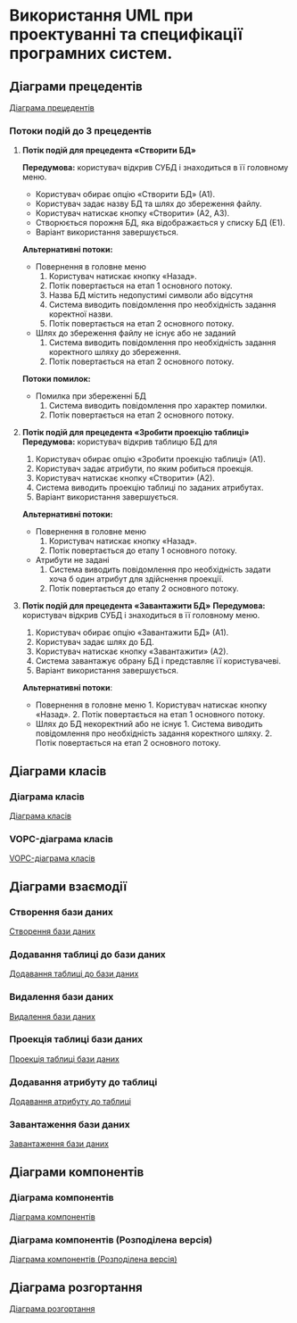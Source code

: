 # Використання UML при проектуванні та специфікації програмних систем.

## Діаграми прецедентів

[Діаграма прецедентів](https://github.com/PoixoN/essential-db/blob/main/docs/Step0.md)

### Потоки подій до 3 прецедентів

1. **Потік подій для прецедента «Створити БД»**

   **Передумова:** користувач відкрив СУБД і знаходиться в її головному меню.

   - Користувач обирає опцію «Створити БД» (А1).
   - Користувач задає назву БД та шлях до збереження файлу.
   - Користувач натискає кнопку «Створити» (А2, А3).
   - Створюється порожня БД, яка відображається у списку БД (Е1).
   - Варіант використання завершується.

   **Альтернативні потоки:**

   - Повернення в головне меню
     1. Користувач натискає кнопку «Назад».
     2. Потік повертається на етап 1 основного потоку.
     3. Назва БД містить недопустимі символи або відсутня
     4. Система виводить повідомлення про необхідність задання коректної назви.
     5. Потік повертається на етап 2 основного потоку.
   - Шлях до збереження файлу не існує або не заданий
     1. Система виводить повідомлення про необхідність задання коректного шляху до збереження.
     2. Потік повертається на етап 2 основного потоку.

   **Потоки помилок:**

   - Помилка при збереженні БД
     1. Система виводить повідомлення про характер помилки.
     2. Потік повертається на етап 2 основного потоку.

2. **Потік подій для прецедента «Зробити проекцію таблиці»**
   **Передумова:** користувач відкрив таблицю БД для

   1. Користувач обирає опцію «Зробити проекцію таблиці» (А1).
   2. Користувач задає атрибути, по яким робиться проекція.
   3. Користувач натискає кнопку «Створити» (А2).
   4. Cистема виводить проекцію таблиці по заданих атрибутах.
   5. Варіант використання завершується.

   **Альтернативні потоки:**

   - Повернення в головне меню
     1. Користувач натискає кнопку «Назад».
     2. Потік повертається до етапу 1 основного потоку.
   - Атрибути не задані
     1. Система виводить повідомлення про необхідність задати хоча б один атрибут для здійснення проекції.
     2. Потік повертається до етапу 2 основного потоку.

3. **Потік подій для прецедента «Завантажити БД»**
   **Передумова:** користувач відкрив СУБД і знаходиться в її головному меню.

   1. Користувач обирає опцію «Завантажити БД» (А1).
   2. Користувач задає шлях до БД.
   3. Користувач натискає кнопку «Завантажити» (А2).
   4. Система завантажує обрану БД і представляє її користувачеві.
   5. Варіант використання завершується.

   **Альтернативні потоки**:

   - Повернення в головне меню 1. Користувач натискає кнопку «Назад». 2. Потік повертається на етап 1 основного потоку.
   - Шлях до БД некоректний або не існує 1. Система виводить повідомлення про необхідність задання коректного шляху. 2. Потік повертається на етап 2 основного потоку.

## Діаграми класів

### Діаграма класів

[Діаграма класів](https://github.com/PoixoN/essential-db/blob/main/docs/Step0.md)

### VOPC-діаграма класів

[VOPC-діаграма класів](https://github.com/PoixoN/essential-db/blob/main/docs/Step0.md)

## Діаграми взаємодії

### Створення бази даних

[Створення бази даних](https://github.com/PoixoN/essential-db/blob/main/docs/Step0.md)

### Додавання таблиці до бази даних

[Додавання таблиці до бази даних](https://github.com/PoixoN/essential-db/blob/main/docs/Step0.md)

### Видалення бази даних

[Видалення бази даних](https://github.com/PoixoN/essential-db/blob/main/docs/Step0.md)

### Проекція таблиці бази даних

[Проекція таблиці бази даних](https://github.com/PoixoN/essential-db/blob/main/docs/Step0.md)

### Додавання атрибуту до таблиці

[Додавання атрибуту до таблиці](https://github.com/PoixoN/essential-db/blob/main/docs/Step0.md)

### Завантаження бази даних

[Завантаження бази даних](https://github.com/PoixoN/essential-db/blob/main/docs/Step0.md)

## Діаграми компонентів

### Діаграма компонентів

[Діаграма компонентів](https://github.com/PoixoN/essential-db/blob/main/docs/Step0.md)

### Діаграма компонентів (Розподілена версія)

[Діаграма компонентів (Розподілена версія)](https://github.com/PoixoN/essential-db/blob/main/docs/Step0.md)

## Діаграма розгортання

[ Діаграма розгортання](https://github.com/PoixoN/essential-db/blob/main/docs/Step0.md)
